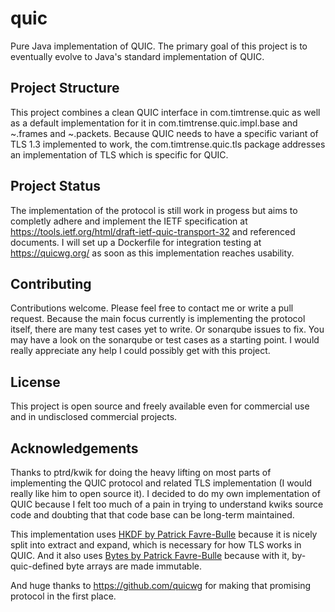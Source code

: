# quic
Pure Java implementation of QUIC.
The primary goal of this project is to eventually evolve to Java's standard implementation of QUIC.

## Project Structure
This project combines a clean QUIC interface in com.timtrense.quic as well as a default implementation for it in com.timtrense.quic.impl.base and ~.frames and ~.packets.
Because QUIC needs to have a specific variant of TLS 1.3 implemented to work, the com.timtrense.quic.tls package
 addresses an implementation of TLS which is specific for QUIC. 

## Project Status
The implementation of the protocol is still work in progess but aims to completly adhere and implement the IETF specification at https://tools.ietf.org/html/draft-ietf-quic-transport-32 and referenced documents.
I will set up  a Dockerfile for integration testing at https://quicwg.org/ as soon as this implementation reaches usability.

## Contributing
Contributions welcome. Please feel free to contact me or write a pull request.
Because the main focus currently is implementing the protocol itself, there are many test cases yet to write. 
Or sonarqube issues to fix. You may have a look on the sonarqube or test cases as a starting point.
I would really appreciate any help I could possibly get with this project.

## License
This project is open source and freely available even for commercial use and in undisclosed commercial projects.

## Acknowledgements
Thanks to ptrd/kwik for doing the heavy lifting on most parts of implementing the QUIC protocol 
and related TLS implementation (I would really like him to open source it). 
I decided to do my own implementation of QUIC because I felt too much of a pain in trying to understand kwiks source
 code and doubting that that code base can be long-term maintained.
 
This implementation uses [HKDF by Patrick Favre-Bulle](https://github.com/patrickfav/hkdf)
 because it is nicely split into extract and expand, which is necessary for how TLS works in QUIC.
And it also uses [Bytes by Patrick Favre-Bulle](https://github.com/patrickfav/bytes-java)
 because with it, by-quic-defined byte arrays are made immutable.
 
And huge thanks to https://github.com/quicwg for making that promising protocol in the first place.
